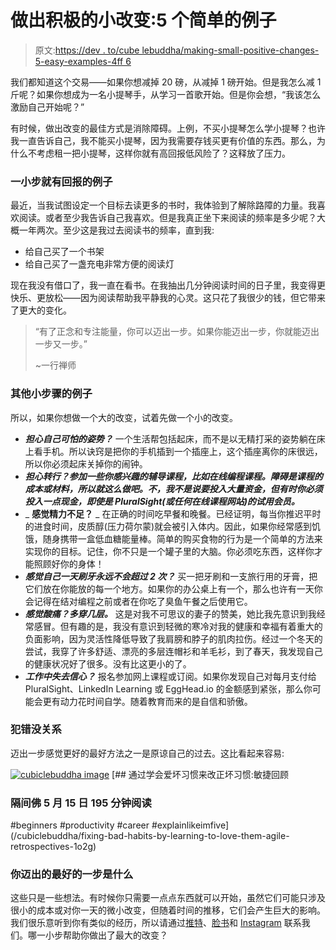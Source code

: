 # 做出积极的小改变:5 个简单的例子

> 原文:[https://dev . to/cube lebuddha/making-small-positive-changes-5-easy-examples-4ff 6](https://dev.to/cubiclebuddha/making-small-positive-changes-5-easy-examples-4ff6)

我们都知道这个交易——如果你想减掉 20 磅，从减掉 1 磅开始。但是我怎么减 1 斤呢？如果你想成为一名小提琴手，从学习一首歌开始。但是你会想，“我该怎么激励自己开始呢？”

有时候，做出改变的最佳方式是消除障碍。上例，不买小提琴怎么学小提琴？也许我一直告诉自己，我不能买小提琴，因为我需要存钱买更有价值的东西。那么，为什么不考虑租一把小提琴，这样你就有高回报低风险了？这释放了压力。

### [](#an-example-of-a-tiny-step-that-paid-off)一小步就有回报的例子

最近，当我试图设定一个目标去读更多的书时，我体验到了解除路障的力量。我喜欢阅读。或者至少我告诉自己我喜欢。但是我真正坐下来阅读的频率是多少呢？大概一年两次。至少这是我过去阅读书的频率，直到我:

*   给自己买了一个书架
*   给自己买了一盏充电非常方便的阅读灯

现在我没有借口了，我一直在看书。在我抽出几分钟阅读时间的日子里，我变得更快乐、更放松——因为阅读帮助我平静我的心灵。这只花了我很少的钱，但它带来了更大的变化。

> “有了正念和专注能量，你可以迈出一步。如果你能迈出一步，你就能迈出一步又一步。”
> 
> ~一行禅师

### [](#other-examples-of-small-steps)其他小步骤的例子

所以，如果你想做一个大的改变，试着先做一个小的改变。

*   ***担心自己可怕的姿势？*** 一个生活帮包括起床，而不是以无精打采的姿势躺在床上看手机。所以诀窍是把你的手机插到一个插座上，这个插座离你的床很远，所以你必须起床关掉你的闹钟。
*   ***担心转行？参加一些你感兴趣的辅导课程，比如在线编程课程。障碍是课程的成本或材料，所以就这么做吧。不，我不是说要投入大量资金，但有时你必须投入一点现金，即使是 PluralSight(或任何在线课程网站)的试用会员。***
*   _ **感觉精力不足？** _ 在正确的时间吃早餐和晚餐。已经证明，每当你推迟平时的进食时间，皮质醇(压力荷尔蒙)就会被引入体内。因此，如果你经常感到饥饿，随身携带一盒低血糖能量棒。简单的购买食物的行为是一个简单的方法来实现你的目标。记住，你不只是一个罐子里的大脑。你必须吃东西，这样你才能照顾好你的身体！
*   ***感觉自己一天刷牙永远不会超过 2 次？*** 买一把牙刷和一支旅行用的牙膏，把它们放在你能放的每一个地方。如果你的办公桌上有一个，那么也许有一天你会记得在结对编程之前或者在你吃了臭鱼午餐之后使用它。
*   ***感觉酸痛？多穿几层。*** 这是对我不可思议的妻子的赞美，她比我先意识到我经常感冒。但有趣的是，我没有意识到轻微的寒冷对我的健康和幸福有着重大的负面影响，因为灵活性降低导致了我肩膀和脖子的肌肉拉伤。经过一个冬天的尝试，我穿了许多舒适、漂亮的多层连帽衫和羊毛衫，到了春天，我发现自己的健康状况好了很多。没有比这更小的了。
*   ***工作中失去信心？*** 报名参加网上课程或订阅。如果你发现自己对每月支付给 PluralSight、LinkedIn Learning 或 EggHead.io 的金额感到紧张，那么你可能会更有动力花时间自学。随着教育而来的是自信和骄傲。

### [](#its-okay-to-make-a-mistake)犯错没关系

迈出一步感觉更好的最好方法之一是原谅自己的过去。这比看起来容易:

[![cubiclebuddha image](../Images/0cb60ed477567b63e3be4a9e1ec21337.png)](/cubiclebuddha) [## 通过学会爱坏习惯来改正坏习惯:敏捷回顾

### 隔间佛 5 月 15 日 195 分钟阅读

#beginners #productivity #career #explainlikeimfive](/cubiclebuddha/fixing-bad-habits-by-learning-to-love-them-agile-retrospectives-1o2g)

### 你迈出的最好的一步是什么

这些只是一些想法。有时候你只需要一点点东西就可以开始，虽然它们可能只涉及很小的成本或对你一天的微小改变，但随着时间的推移，它们会产生巨大的影响。我们很乐意听到你有类似的经历，所以请通过[推特](https://twitter.com/cubiclebuddha)、[脸书](https://facebook.com/cubiclebuddha)和 [Instagram](https://instagram.com/cubiclebuddha) 联系我们。哪一小步帮助你做出了最大的改变？